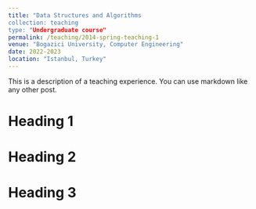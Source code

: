 ```yaml
---
title: "Data Structures and Algorithms
collection: teaching
type: "Undergraduate course"
permalink: /teaching/2014-spring-teaching-1
venue: "Bogazici University, Computer Engineering"
date: 2022-2023
location: "Istanbul, Turkey"
---
```


This is a description of a teaching experience. You can use markdown like any other post.

Heading 1
======

Heading 2
======

Heading 3
======
